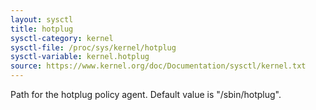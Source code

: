 ```yaml
---
layout: sysctl
title: hotplug
sysctl-category: kernel
sysctl-file: /proc/sys/kernel/hotplug
sysctl-variable: kernel.hotplug
source: https://www.kernel.org/doc/Documentation/sysctl/kernel.txt
---
```


Path for the hotplug policy agent.
Default value is "/sbin/hotplug".


